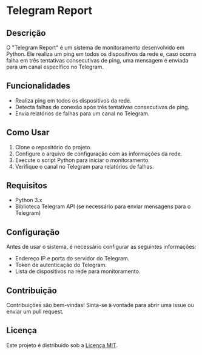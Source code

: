 # Telegram Report

## Descrição

O "Telegram Report" é um sistema de monitoramento desenvolvido em Python. Ele realiza um ping em todos os dispositivos da rede e, caso ocorra falha em três tentativas consecutivas de ping, uma mensagem é enviada para um canal específico no Telegram.

## Funcionalidades

- Realiza ping em todos os dispositivos da rede.
- Detecta falhas de conexão após três tentativas consecutivas de ping.
- Envia relatórios de falhas para um canal no Telegram.

## Como Usar

1. Clone o repositório do projeto.
2. Configure o arquivo de configuração com as informações da rede.
3. Execute o script Python para iniciar o monitoramento.
4. Verifique o canal no Telegram para relatórios de falhas.

## Requisitos

- Python 3.x
- Biblioteca Telegram API (se necessário para enviar mensagens para o Telegram)

## Configuração

Antes de usar o sistema, é necessário configurar as seguintes informações:

- Endereço IP e porta do servidor do Telegram.
- Token de autenticação do Telegram.
- Lista de dispositivos na rede para monitoramento.

## Contribuição

Contribuições são bem-vindas! Sinta-se à vontade para abrir uma issue ou enviar um pull request.

## Licença

Este projeto é distribuído sob a [Licença MIT](LICENSE).
